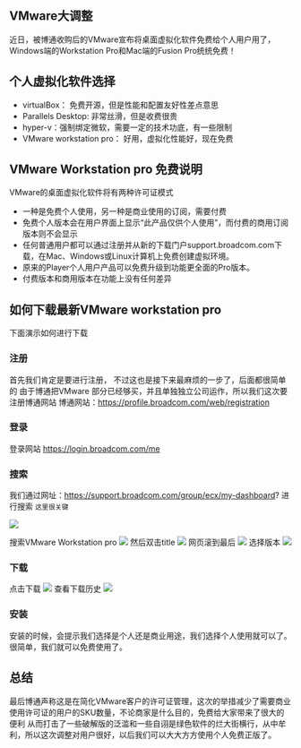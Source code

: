 ## VMware大调整
近日，被博通收购后的VMware宣布将桌面虚拟化软件免费给个人用户用了，Windows端的Workstation Pro和Mac端的Fusion Pro统统免费！
## 个人虚拟化软件选择
- virtualBox： 免费开源，但是性能和配置友好性差点意思
- Parallels Desktop: 非常丝滑，但是收费很贵
- hyper-v：强制绑定微软，需要一定的技术功底，有一些限制
- VMware workstation pro： 好用，虚拟化性能好，现在免费

## VMware Workstation pro 免费说明
VMware的桌面虚拟化软件将有两种许可证模式
- 一种是免费个人使用，另一种是商业使用的订阅，需要付费
- 免费个人版本会在用户界面上显示“此产品仅供个人使用”，而付费的商用订阅版本则不会显示
- 任何普通用户都可以通过注册并从新的下载门户support.broadcom.com下载，在Mac、Windows或Linux计算机上免费创建虚拟环境。
- 原来的Player个人用户产品可以免费升级到功能更全面的Pro版本。
- 付费版本和商用版本在功能上没有任何差异

## 如何下载最新VMware workstation pro 
下面演示如何进行下载

### 注册
首先我们肯定是要进行注册， 不过这也是接下来最麻烦的一步了，后面都很简单的 
由于博通把VMware 部分已经够买，并且单独独立公司运作，所以我们这次要注册博通网站
博通网站：https://profile.broadcom.com/web/registration
### 登录 
登录网站 https://login.broadcom.com/me

### 搜索
我们通过网址：https://support.broadcom.com/group/ecx/my-dashboard?  进行搜索 `这里很关键`

![](https://bdsblog.oss-cn-shanghai.aliyuncs.com/blog/202405202258278.png)

搜索VMware Workstation pro 
![](https://bdsblog.oss-cn-shanghai.aliyuncs.com/blog/202405202321186.png)
然后双击title 
![](https://bdsblog.oss-cn-shanghai.aliyuncs.com/blog/202405202322076.png)
网页滚到最后
![](https://bdsblog.oss-cn-shanghai.aliyuncs.com/blog/202405202324408.png)
选择版本
![](https://bdsblog.oss-cn-shanghai.aliyuncs.com/blog/202405202325505.png)



### 下载
点击下载
![](https://bdsblog.oss-cn-shanghai.aliyuncs.com/blog/202405202326447.png)
查看下载历史
![](https://bdsblog.oss-cn-shanghai.aliyuncs.com/blog/202405202327731.png)

### 安装
安装的时候，会提示我们选择是个人还是商业用途，我们选择个人使用就可以了。很简单，我们就可以免费使用了。

## 总结
最后博通声称这是在简化VMware客户的许可证管理，这次的举措减少了需要商业使用许可证的用户的SKU数量，不论商家是什么目的，免费给大家带来了很大的便利 
从而打击了一些破解版的泛滥和一些自诩是绿色软件的烂大街横行，从中牟利，所以这次调整对用户很好，以后我们可以大大方方使用个人免费正版了。 


